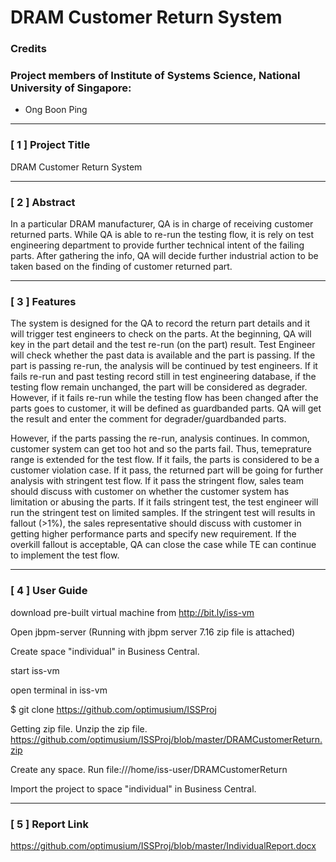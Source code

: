 ﻿# DRAM Customer Return System


### Credits
### Project members of Institute of Systems Science, National University of Singapore:
* Ong Boon Ping

---

### [ 1 ] Project Title

DRAM Customer Return System



---

### [ 2 ] Abstract

In a particular DRAM manufacturer, QA is in charge of receiving customer returned parts. While QA is able to re-run the testing flow, it is rely on test engineering department to provide further technical intent of the failing parts. 
After gathering the info, QA will decide further industrial action to be taken based on the finding of customer returned part.


---

### [ 3 ] Features


The system is designed for the QA to record the return part details and it will trigger test engineers to check on the parts.
At the beginning, QA will key in the part detail and the test re-run (on the part) result.
Test Engineer will check whether the past data is available and the part is passing. 
If the part is passing re-run, the analysis will be continued by test engineers. If it fails re-run and past testing record still in test engineering database, if the testing flow remain unchanged, the part will be considered as degrader. However, if it fails re-run while the testing flow has been changed after the parts goes to customer, it will be defined as guardbanded parts. QA will get the result and enter the comment for degrader/guardbanded parts.

However, if the parts passing the re-run, analysis continues. In common, customer system can get too hot and so the parts fail. Thus, temeprature range is extended for the test flow. If it fails, the parts is considered to be a customer violation case. If it pass, the returned part will be going for further analysis with stringent test flow. If it pass the stringent flow, sales team should discuss with customer on whether the customer system has limitation or abusing the parts. 
If it fails stringent test, the test engineer will run the stringent test on limited samples. If the stringent test will results in fallout (>1%), the sales representative should discuss with customer in getting higher performance parts and specify new requirement. If the overkill fallout is acceptable, QA can close the case while TE can continue to implement the test flow. 


---

### [ 4 ] User Guide

download pre-built virtual machine from http://bit.ly/iss-vm

Open jbpm-server
(Running with jbpm server 7.16 zip file is attached)

Create space "individual" in Business Central.

start iss-vm

open terminal in iss-vm

$ git clone https://github.com/optimusium/ISSProj

Getting zip file. Unzip the zip file.
https://github.com/optimusium/ISSProj/blob/master/DRAMCustomerReturn.zip

Create any space. Run 
file:///home/iss-user/DRAMCustomerReturn

Import the project to space "individual" in Business Central.

---

### [ 5 ] Report Link
https://github.com/optimusium/ISSProj/blob/master/IndividualReport.docx


